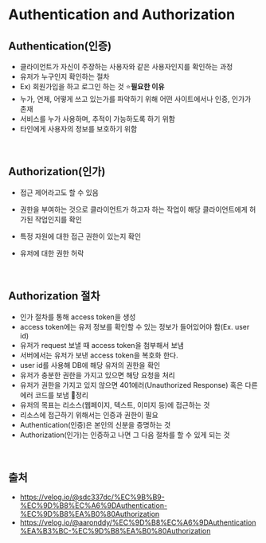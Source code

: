 # Authentication and Authorization

## Authentication(인증)
- 클라이언트가 자신이 주장하는 사용자와 같은 사용자인지를 확인하는 과정
- 유저가 누구인지 확인하는 절차
- Ex) 회원가입을 하고 로그인 하는 것
⭐**필요한 이유**
- 누가, 언제, 어떻게 쓰고 있는가를 파악하기 위해 어떤 사이트에서나 인증, 인가가 존재
- 서비스를 누가 사용하며, 추적이 가능하도록 하기 위함
- 타인에게 사용자의 정보를 보호하기 위함

<br>

## Authorization(인가)
- 접근 제어라고도 할 수 있음
- 권한을 부여하는 것으로 클라이언트가 하고자 하는 작업이 해당 클라이언트에게 허가된 작업인지를 확인
- 특정 자원에 대한 접근 권한이 있는지 확인
- 유저에 대한 권한 허락

  <br>

## Authorization 절차
- 인가 절차를 통해 access token을 생성
- access token에는 유저 정보를 확인할 수 있는 정보가 들어있어야 함(Ex. user id)
- 유저가 request 보낼 때 access token을 첨부해서 보냄
- 서버에서는 유저가 보낸 access token을 복호화 한다.
- user id를 사용해 DB에 해당 유저의 권한을 확인
- 유저가 충분한 권한을 가지고 있으면 해당 요청을 처리
- 유저가 권한을 가지고 있지 않으면 401에러(Unauthorized Response) 혹은 다른 에러 코드를 보냄
🥕정리
- 유저의 목표는 리소스(웹페이지, 텍스트, 이미지 등)에 접근하는 것
- 리소스에 접근하기 위해서는 인증과 권한이 필요
- Authentication(인증)은 본인의 신분을 증명하는 것
- Authorization(인가)는 인증하고 나면 그 다음 절차를 할 수 있게 되는 것 

<br>

## 출처
- https://velog.io/@sdc337dc/%EC%9B%B9-%EC%9D%B8%EC%A6%9DAuthentication-%EC%9D%B8%EA%B0%80Authorization
- https://velog.io/@aaronddy/%EC%9D%B8%EC%A6%9DAuthentication%EA%B3%BC-%EC%9D%B8%EA%B0%80Authorization
